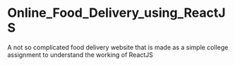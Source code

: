 # Online_Food_Delivery_using_ReactJS

A not so complicated food delivery website that is made as a simple college assignment to understand the working of ReactJS
